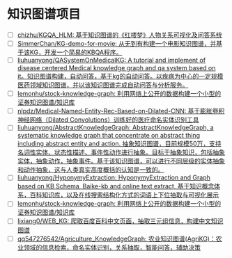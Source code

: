 # 知识图谱项目

- [ ] [chizhu/KGQA_HLM: 基于知识图谱的《红楼梦》人物关系可视化及问答系统](https://github.com/chizhu/KGQA_HLM)
- [ ] [SimmerChan/KG-demo-for-movie: 从无到有构建一个电影知识图谱，并基于该KG，开发一个简易的KBQA程序。](https://github.com/SimmerChan/KG-demo-for-movie)
- [ ] [liuhuanyong/QASystemOnMedicalKG: A tutorial and implement of disease centered Medical knowledge graph and qa system based on it。知识图谱构建，自动问答，基于kg的自动问答。以疾病为中心的一定规模医药领域知识图谱，并以该知识图谱完成自动问答与分析服务。](https://github.com/liuhuanyong/QASystemOnMedicalKG)
- [ ] [lemonhu/stock-knowledge-graph: 利用网络上公开的数据构建一个小型的证券知识图谱/知识库](https://github.com/lemonhu/stock-knowledge-graph)
- [ ] [nlpdz/Medical-Named-Entity-Rec-Based-on-Dilated-CNN: 基于膨胀卷积神经网络（Dilated Convolutions）训练好的医疗命名实体识别工具](https://github.com/nlpdz/Medical-Named-Entity-Rec-Based-on-Dilated-CNN)
- [ ] [liuhuanyong/AbstractKnowledgeGraph: AbstractKnowledgeGraph, a systematic knowledge graph that concentrate on abstract thing including abstract entity and action. 抽象知识图谱，目前规模50万，支持名词性实体、状态性描述、事件性动作进行抽象。目标于抽象知识，包括抽象实体，抽象动作，抽象事件。基于该知识图谱，可以进行不同层级的实体抽象和动作抽象，这与人类真实高度概括的认知是一致的。](https://github.com/liuhuanyong/AbstractKnowledgeGraph)
- [ ] [liuhuanyong/HyponymyExtraction: HyponymyExtraction and Graph based on KB Schema, Baike-kb and online text extract, 基于知识概念体系，百科知识库，以及在线搜索结构化方式的词语上下位抽取与可视化展示](https://github.com/liuhuanyong/HyponymyExtraction)
- [ ] [lemonhu/stock-knowledge-graph: 利用网络上公开的数据构建一个小型的证券知识图谱/知识库](https://github.com/lemonhu/stock-knowledge-graph)
- [ ] [lixiang0/WEB_KG: 爬取百度百科中文页面，抽取三元组信息，构建中文知识图谱](https://github.com/lixiang0/WEB_KG)
- [ ] [qq547276542/Agriculture_KnowledgeGraph: 农业知识图谱(AgriKG)：农业领域的信息检索，命名实体识别，关系抽取，智能问答，辅助决策](https://github.com/qq547276542/Agriculture_KnowledgeGraph)
